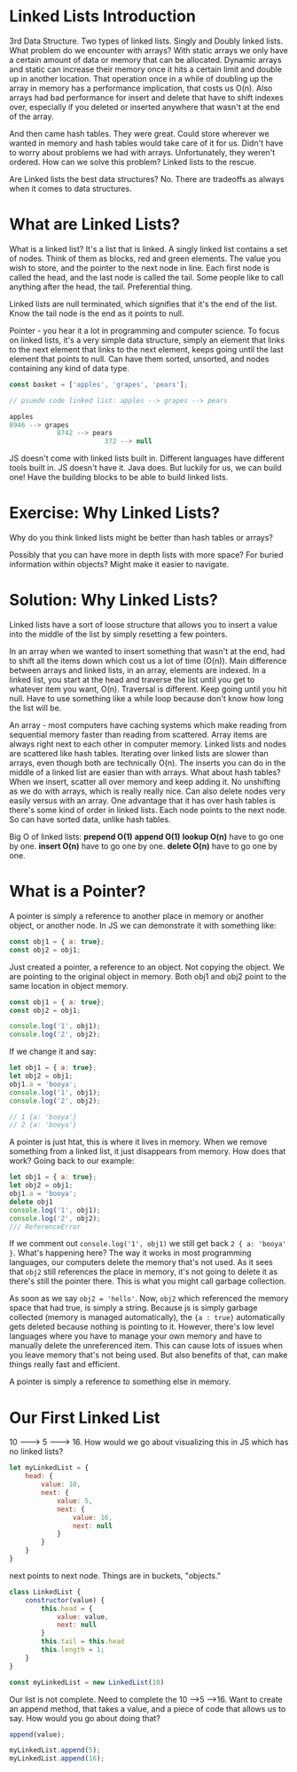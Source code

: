 # Linked Lists Introduction 

3rd Data Structure. Two types of linked lists. Singly and Doubly linked lists. What problem do we encounter with arrays? With static arrays we only have a certain amount of data or memory that can be allocated. Dynamic arrays and static can increase their memory once it hits a certain limit and double up in another location. That operation once in a while of doubling up the array in memory has a performance implication, that costs us O(n). Also arrays had bad performance for insert and delete that have to shift indexes over, especially if you deleted or inserted anywhere that wasn't at the end of the array.

And then came hash tables. They were great. Could store wherever we wanted in memory and hash tables would take care of it for us. Didn't have to worry about problems we had with arrays. Unfortunately, they weren't ordered. How can we solve this problem? Linked lists to the rescue. 

Are Linked lists the best data structures? No. There are tradeoffs as always when it comes to data structures. 

# What are Linked Lists?

What is a linked list? It's a list that is linked. A singly linked list contains a set of nodes. Think of them as blocks, red and green elements. The value you wish to store, and the pointer to the next node in line. Each first node is called the head, and the last node is called the tail. Some people like to call anything after the head, the tail. Preferential thing. 

Linked lists are null terminated, which signifies that it's the end of the list. Know the tail node is the end as it points to null.

Pointer - you hear it a lot in programming and computer science. To focus on linked lists, it's a very simple data structure, simply an element that links to the next element that links to the next element, keeps going until the last element that points to null. Can have them sorted, unsorted, and nodes containing any kind of data type. 

```js
const basket = ['apples', 'grapes', 'pears'];

// psuedo code linked list: apples --> grapes --> pears

apples 
8946 --> grapes 
            8742 --> pears 
                        372 --> null
```

JS doesn't come with linked lists built in. Different languages have different tools built in. JS doesn't have it. Java does. But luckily for us, we can build one! Have the building blocks to be able to build linked lists.

# Exercise: Why Linked Lists? 

Why do you think linked lists might be better than hash tables or arrays? 

Possibly that you can have more in depth lists with more space? For buried information within objects? Might make it easier to navigate. 

# Solution: Why Linked Lists? 

Linked lists have a sort of loose structure that allows you to insert a value into the middle of the list by simply resetting a few pointers. 

In an array when we wanted to insert something that wasn't at the end, had to shift all the items down which cost us a lot of time (O(n)). Main difference between arrays and linked lists, in an array, elements are indexed. In a linked list, you start at the head and traverse the list until you get to whatever item you want, O(n). Traversal is different. Keep going until you hit null. Have to use something like a while loop because don't know how long the list will be.

An array - most computers have caching systems which make reading from sequential memory faster than reading from scattered. Array items are always right next to each other in computer memory. Linked lists and nodes are scattered like hash tables. Iterating over linked lists are slower than arrays, even though both are technically O(n). The inserts you can do in the middle of a linked list are easier than with arrays. What about hash tables? When we insert, scatter all over memory and keep adding it. No unshifting as we do with arrays, which is really really nice. Can also delete nodes very easily versus with an array. One advantage that it has over hash tables is there's some kind of order in linked lists. Each node points to the next node. So can have sorted data, unlike hash tables. 

Big O of linked lists:
**prepend O(1)**
**append O(1)**
**lookup O(n)** have to go one by one. 
**insert O(n)** have to go one by one. 
**delete O(n)** have to go one by one. 

# What is a Pointer? 

A pointer is simply a reference to another place in memory or another object, or another node. In JS we can demonstrate it with something like:

```js
const obj1 = { a: true};
const obj2 = obj1;
```

Just created a pointer, a reference to an object. Not copying the object. We are pointing to the original object in memory. Both obj1 and obj2 point to the same location in object memory. 

```js
const obj1 = { a: true};
const obj2 = obj1;

console.log('1', obj1);
console.log('2', obj2);
```

If we change it and say: 

```js
let obj1 = { a: true};
let obj2 = obj1;
obj1.a = 'booya';
console.log('1', obj1);
console.log('2', obj2);

// 1 {a: 'booya'}
// 2 {a: 'booya'}
```
A pointer is just htat, this is where it lives in memory. When we remove something from a linked list, it just disappears from memory. How does that work? Going back to our example: 

```js
let obj1 = { a: true};
let obj2 = obj1;
obj1.a = 'booya';
delete obj1
console.log('1', obj1);
console.log('2', obj2);
/// ReferenceError
```

If we comment out `console.log('1', obj1)` we still get back `2 { a: 'booya' }`. What's happening here? The way it works in most programming languages, our computers delete the memory that's not used. As it sees that `obj2` still references the place in memory, it's not going to delete it as there's still the pointer there. This is what you might call garbage collection. 

As soon as we say `obj2 = 'hello'`. Now, `obj2` which referenced the memory space that had true, is simply a string. Because js is simply garbage collected (memory is managed automatically), the `{a : true}` automatically gets deleted because nothing is pointing to it. However, there's low level languages where you have to manage your own memory and have to manually delete the unreferenced item. This can cause lots of issues when you leave memory that's not being used. But also benefits of that, can make things really fast and efficient.

A pointer is simply a reference to something else in memory. 

# Our First Linked List

10 ---> 5 ---> 16. How would we go about visualizing this in JS which has no linked lists? 

```js
let myLinkedList = {
    head: {
        value: 10,
        next: {
            value: 5,
            next: {
                value: 16,
                next: null
            }
        }
    }
}
```
next points to next node. Things are in buckets, "objects."

```js
class LinkedList {
    constructor(value) {
        this.head = {
            value: value,
            next: null
        }
        this.tail = this.head
        this.length = 1;
    }
}

const myLinkedList = new LinkedList(10)
```

Our list is not complete. Need to complete the 10 -->5 -->16. Want to create an append method, that takes a value, and a piece of code that allows us to say. How would you go about doing that? 

```js
append(value);

myLinkedList.append(5);
myLinkedList.append(16);
```
